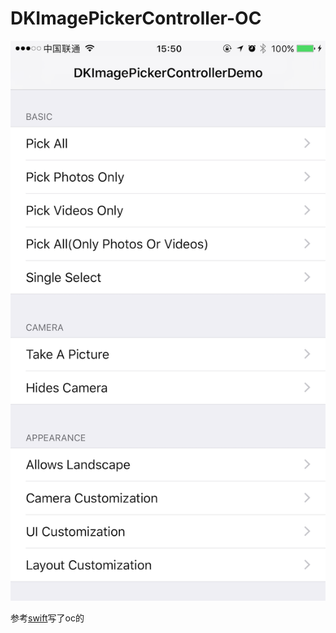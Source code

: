 # DKImagePickerController-OC

![tu](https://github.com/zziazm/DKImagePickerController-OC/blob/master/Screenshot1.png)


参考[swift](https://github.com/zhangao0086/DKImagePickerController)写了oc的
